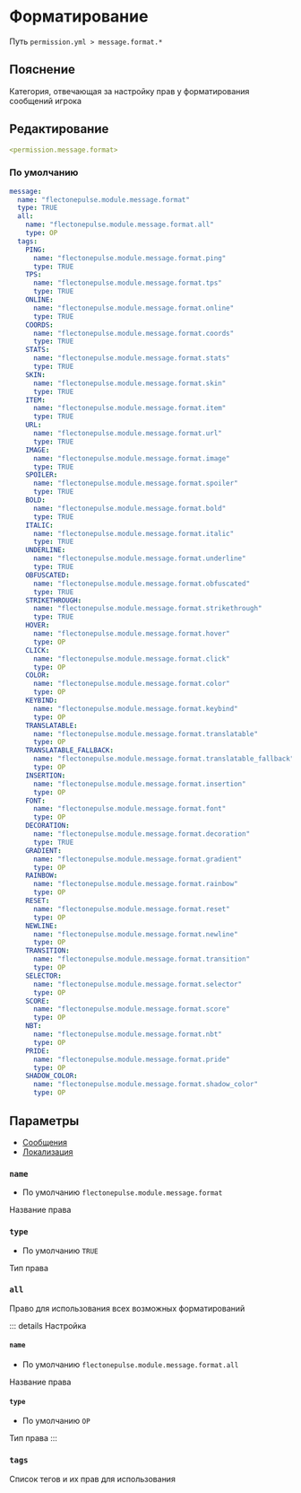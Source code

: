 # Форматирование
Путь `permission.yml > message.format.*`

## Пояснение
Категория, отвечающая за настройку прав у форматирования сообщений игрока

## Редактирование
```yaml
<permission.message.format>
```

### По умолчанию
```yaml
message:
  name: "flectonepulse.module.message.format"
  type: TRUE
  all:
    name: "flectonepulse.module.message.format.all"
    type: OP
  tags:
    PING:
      name: "flectonepulse.module.message.format.ping"
      type: TRUE
    TPS:
      name: "flectonepulse.module.message.format.tps"
      type: TRUE
    ONLINE:
      name: "flectonepulse.module.message.format.online"
      type: TRUE
    COORDS:
      name: "flectonepulse.module.message.format.coords"
      type: TRUE
    STATS:
      name: "flectonepulse.module.message.format.stats"
      type: TRUE
    SKIN:
      name: "flectonepulse.module.message.format.skin"
      type: TRUE
    ITEM:
      name: "flectonepulse.module.message.format.item"
      type: TRUE
    URL:
      name: "flectonepulse.module.message.format.url"
      type: TRUE
    IMAGE:
      name: "flectonepulse.module.message.format.image"
      type: TRUE
    SPOILER:
      name: "flectonepulse.module.message.format.spoiler"
      type: TRUE
    BOLD:
      name: "flectonepulse.module.message.format.bold"
      type: TRUE
    ITALIC:
      name: "flectonepulse.module.message.format.italic"
      type: TRUE
    UNDERLINE:
      name: "flectonepulse.module.message.format.underline"
      type: TRUE
    OBFUSCATED:
      name: "flectonepulse.module.message.format.obfuscated"
      type: TRUE
    STRIKETHROUGH:
      name: "flectonepulse.module.message.format.strikethrough"
      type: TRUE
    HOVER:
      name: "flectonepulse.module.message.format.hover"
      type: OP
    CLICK:
      name: "flectonepulse.module.message.format.click"
      type: OP
    COLOR:
      name: "flectonepulse.module.message.format.color"
      type: OP
    KEYBIND:
      name: "flectonepulse.module.message.format.keybind"
      type: OP
    TRANSLATABLE:
      name: "flectonepulse.module.message.format.translatable"
      type: OP
    TRANSLATABLE_FALLBACK:
      name: "flectonepulse.module.message.format.translatable_fallback"
      type: OP
    INSERTION:
      name: "flectonepulse.module.message.format.insertion"
      type: OP
    FONT:
      name: "flectonepulse.module.message.format.font"
      type: OP
    DECORATION:
      name: "flectonepulse.module.message.format.decoration"
      type: TRUE
    GRADIENT:
      name: "flectonepulse.module.message.format.gradient"
      type: OP
    RAINBOW:
      name: "flectonepulse.module.message.format.rainbow"
      type: OP
    RESET:
      name: "flectonepulse.module.message.format.reset"
      type: OP
    NEWLINE:
      name: "flectonepulse.module.message.format.newline"
      type: OP
    TRANSITION:
      name: "flectonepulse.module.message.format.transition"
      type: OP
    SELECTOR:
      name: "flectonepulse.module.message.format.selector"
      type: OP
    SCORE:
      name: "flectonepulse.module.message.format.score"
      type: OP
    NBT:
      name: "flectonepulse.module.message.format.nbt"
      type: OP
    PRIDE:
      name: "flectonepulse.module.message.format.pride"
      type: OP
    SHADOW_COLOR:
      name: "flectonepulse.module.message.format.shadow_color"
      type: OP
```

## Параметры

- [Сообщения](/ru/message/format/)
- [Локализация](/ru/localizations/ru_ru/message/format/)

### `name`
- По умолчанию `flectonepulse.module.message.format`

Название права

### `type`
- По умолчанию `TRUE`

Тип права

### `all`

Право для использования всех возможных форматирований

::: details Настройка
#### `name`
- По умолчанию `flectonepulse.module.message.format.all`

Название права

#### `type`
- По умолчанию `OP`

Тип права
:::

### `tags`

Список тегов и их прав для использования

<!--@include: @/ru/parts/permission.md-->

